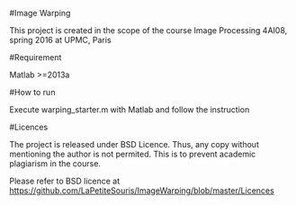 #Image Warping

This project is created in the scope of the course Image Processing 4AI08, spring 2016 at UPMC, Paris <br/>



#Requirement <br/>

Matlab >=2013a <br/>

#How to run <br/>

Execute warping_starter.m with Matlab and follow the instruction <br/>

#Licences   <br/>

The project is released under BSD Licence. Thus, any copy without mentioning the author is not permited. This is to prevent academic plagiarism in the course.

Please refer to BSD licence at https://github.com/LaPetiteSouris/ImageWarping/blob/master/Licences

